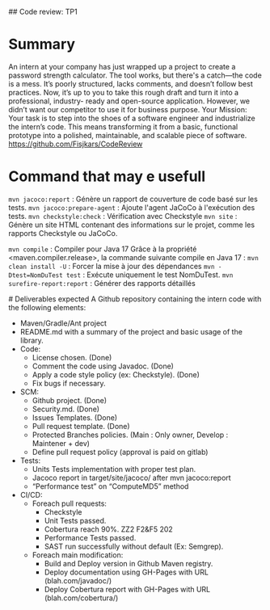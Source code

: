 ## Code review: TP1
# Summary

An intern at your company has just wrapped up a project to create a password strength calculator. The
tool works, but there's a catch—the code is a mess. It’s poorly structured, lacks comments, and doesn’t
follow best practices. Now, it’s up to you to take this rough draft and turn it into a professional, industry-
ready and open-source application. However, we didn’t want our competitor to use it for business
purpose.
Your Mission: Your task is to step into the shoes of a software engineer and industrialize the intern’s code.
This means transforming it from a basic, functional prototype into a polished, maintainable, and scalable
piece of software.
https://github.com/Fisjkars/CodeReview

# Command that may e usefull
```mvn jacoco:report``` : Génère un rapport de couverture de code basé sur les tests.
```mvn jacoco:prepare-agent``` : Ajoute l'agent JaCoCo à l'exécution des tests.
```mvn checkstyle:check``` : Vérification avec Checkstyle
```mvn site``` : Génère un site HTML contenant des informations sur le projet, comme les rapports Checkstyle ou JaCoCo.


```mvn compile``` : Compiler pour Java 17 Grâce à la propriété <maven.compiler.release>, la commande suivante compile en Java 17 :
```mvn clean install -U``` : Forcer la mise à jour des dépendances
```mvn -Dtest=NomDuTest test``` : Exécute uniquement le test NomDuTest.
```mvn surefire-report:report``` : Générer des rapports détaillés

# Deliverables expected
A Github repository containing the intern code with the following elements:
- Maven/Gradle/Ant project
- README.md with a summary of the project and basic usage of the library.
- Code:
    - License chosen. (Done)
    - Comment the code using Javadoc. (Done)
    - Apply a code style policy (ex: Checkstyle). (Done)
    - Fix bugs if necessary.
- SCM:
    - Github project. (Done)
    - Security.md. (Done)
    - Issues Templates. (Done)
    - Pull request template. (Done)
    - Protected Branches policies. (Main : Only owner, Develop : Maintener + dev)
    - Define pull request policy (approval is paid on gitlab)
- Tests:
    - Units Tests implementation with proper test plan.
    - Jacoco report in target/site/jacoco/ after mvn jacoco:report
    - “Performance test” on “ComputeMD5” method
- CI/CD:
    - Foreach pull requests:
        - Checkstyle
        - Unit Tests passed.
        - Cobertura reach 90%.
        ZZ2 F2&F5 202
        - Performance Tests passed.
        - SAST run successfully without default (Ex: Semgrep).
    - Foreach main modification:
        - Build and Deploy version in Github Maven registry.
        - Deploy documentation using GH-Pages with URL (blah.com/javadoc/<version>)
        - Deploy Cobertura report with GH-Pages with URL (blah.com/cobertura/<version>)
